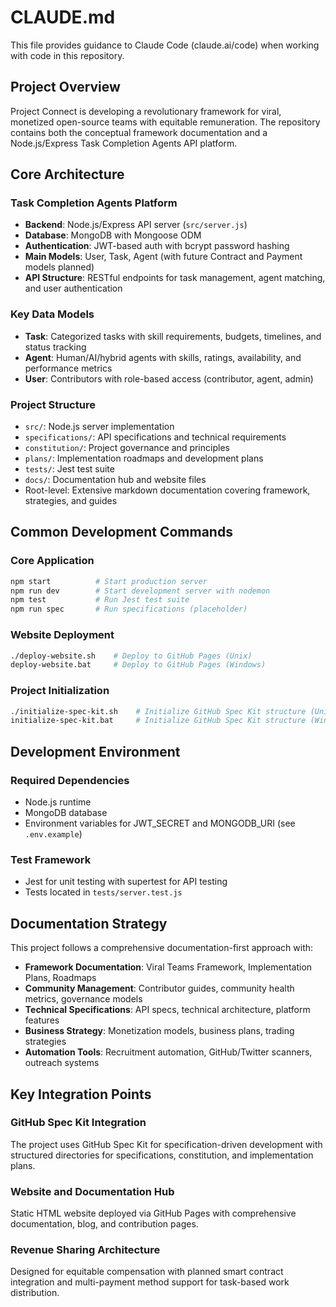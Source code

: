# CLAUDE.md

This file provides guidance to Claude Code (claude.ai/code) when working with code in this repository.

## Project Overview

Project Connect is developing a revolutionary framework for viral, monetized open-source teams with equitable remuneration. The repository contains both the conceptual framework documentation and a Node.js/Express Task Completion Agents API platform.

## Core Architecture

### Task Completion Agents Platform
- **Backend**: Node.js/Express API server (`src/server.js`)
- **Database**: MongoDB with Mongoose ODM
- **Authentication**: JWT-based auth with bcrypt password hashing
- **Main Models**: User, Task, Agent (with future Contract and Payment models planned)
- **API Structure**: RESTful endpoints for task management, agent matching, and user authentication

### Key Data Models
- **Task**: Categorized tasks with skill requirements, budgets, timelines, and status tracking
- **Agent**: Human/AI/hybrid agents with skills, ratings, availability, and performance metrics
- **User**: Contributors with role-based access (contributor, agent, admin)

### Project Structure
- `src/`: Node.js server implementation
- `specifications/`: API specifications and technical requirements
- `constitution/`: Project governance and principles
- `plans/`: Implementation roadmaps and development plans
- `tests/`: Jest test suite
- `docs/`: Documentation hub and website files
- Root-level: Extensive markdown documentation covering framework, strategies, and guides

## Common Development Commands

### Core Application
```bash
npm start          # Start production server
npm run dev        # Start development server with nodemon
npm test           # Run Jest test suite
npm run spec       # Run specifications (placeholder)
```

### Website Deployment
```bash
./deploy-website.sh    # Deploy to GitHub Pages (Unix)
deploy-website.bat     # Deploy to GitHub Pages (Windows)
```

### Project Initialization
```bash
./initialize-spec-kit.sh    # Initialize GitHub Spec Kit structure (Unix)
initialize-spec-kit.bat     # Initialize GitHub Spec Kit structure (Windows)
```

## Development Environment

### Required Dependencies
- Node.js runtime
- MongoDB database
- Environment variables for JWT_SECRET and MONGODB_URI (see `.env.example`)

### Test Framework
- Jest for unit testing with supertest for API testing
- Tests located in `tests/server.test.js`

## Documentation Strategy

This project follows a comprehensive documentation-first approach with:
- **Framework Documentation**: Viral Teams Framework, Implementation Plans, Roadmaps
- **Community Management**: Contributor guides, community health metrics, governance models
- **Technical Specifications**: API specs, technical architecture, platform features
- **Business Strategy**: Monetization models, business plans, trading strategies
- **Automation Tools**: Recruitment automation, GitHub/Twitter scanners, outreach systems

## Key Integration Points

### GitHub Spec Kit Integration
The project uses GitHub Spec Kit for specification-driven development with structured directories for specifications, constitution, and implementation plans.

### Website and Documentation Hub
Static HTML website deployed via GitHub Pages with comprehensive documentation, blog, and contribution pages.

### Revenue Sharing Architecture
Designed for equitable compensation with planned smart contract integration and multi-payment method support for task-based work distribution.
